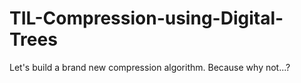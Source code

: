 # TIL-Compression-using-Digital-Trees
Let's build a brand new compression algorithm. Because why not...?
